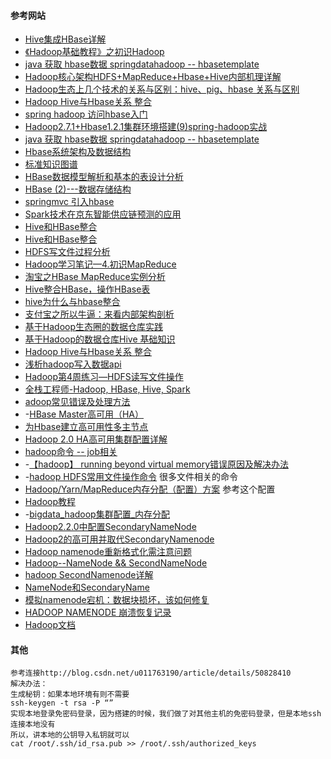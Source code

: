 #### 参考网站

- [Hive集成HBase详解](http://www.cnblogs.com/MOBIN/p/5704001.html)
- [《Hadoop基础教程》之初识Hadoop](http://blessht.iteye.com/blog/2095675)
- [java 获取 hbase数据 springdatahadoop -- hbasetemplate](http://blog.csdn.net/linlinv3/article/details/42737113)
- [Hadoop核心架构HDFS+MapReduce+Hbase+Hive内部机理详解](http://www.csdn.net/article/2014-02-17/2818431-HDFS+MapReduce+Hbase)
- [Hadoop生态上几个技术的关系与区别：hive、pig、hbase 关系与区别](http://www.cnblogs.com/chamie/p/4737423.html)
- [Hadoop Hive与Hbase关系 整合](http://blog.csdn.net/liuzhenwen/article/details/28078625)
- [spring hadoop 访问hbase入门](http://codecloud.net/68707.html)
- [Hadoop2.7.1+Hbase1.2.1集群环境搭建(9)spring-hadoop实战](http://aperise.iteye.com/blog/2254491)
- [java 获取 hbase数据 springdatahadoop -- hbasetemplate](http://blog.csdn.net/linlinv3/article/details/42737113)
- [Hbase系统架构及数据结构](http://blog.csdn.net/cnbird2008/article/details/9151585)
- [标准知识图谱](http://lib.csdn.net/base/hbase)
- [HBase数据模型解析和基本的表设计分析](http://lib.csdn.net/article/hbase/45098?knId=1662)
- [HBase (2)---数据存储结构](http://blog.csdn.net/heyutao007/article/details/5766945)
- [springmvc 引入hbase](http://blog.csdn.net/hjxgood/article/details/46912793)
- [Spark技术在京东智能供应链预测的应用](http://mp.weixin.qq.com/s?__biz=MjM5MDE0Mjc4MA==&mid=2650995653&idx=1&sn=f376f83a79a225ec76ebbfd1e748c63e&chksm=bdbf03968ac88a80d581475f7b5488888264f33931d344496489125dccf59e6768411c5f337e&scene=0#rd)
- [Hive和HBase整合](https://www.iteblog.com/archives/1718.html)
- [Hive和HBase整合](http://dxer.github.io/2016/10/18/hive&hbase/)
- [HDFS写文件过程分析](http://shiyanjun.cn/archives/942.html)
- [Hadoop学习笔记—4.初识MapReduce](http://www.cnblogs.com/edisonchou/p/4287784.html)
- [淘宝之HBase MapReduce实例分析](http://www.aboutyun.com/thread-7072-1-1.html)
- [Hive整合HBase，操作HBase表](http://www.cnblogs.com/1130136248wlxk/articles/5517726.html)
- [hive为什么与hbase整合](http://www.aboutyun.com/thread-7317-1-1.html)
- [支付宝之所以牛逼：来看内部架构剖析](http://www.wtoutiao.com/p/J1cLpx.html)
- [基于Hadoop生态圈的数据仓库实践](http://lib.csdn.net/article/20/32639?knId=561)
- [基于Hadoop的数据仓库Hive 基础知识](http://blog.csdn.net/namelessml/article/details/52608881)
- [Hadoop Hive与Hbase关系 整合](http://blog.csdn.net/liuzhenwen/article/details/28078625)
- [浅析hadoop写入数据api](http://blog.csdn.net/qiuchenl/article/details/8617990)
- [Hadoop第4周练习—HDFS读写文件操作](http://www.cnblogs.com/shishanyuan/p/4172806.html)
- [全栈工程师-Hadoop, HBase, Hive, Spark](http://www.cnblogs.com/charlesblc/p/6014158.html)
- [adoop常见错误及处理方法](http://blog.csdn.net/yonghutwo/article/details/9206059)
- -[HBase Master高可用（HA）](http://www.cnblogs.com/captainlucky/p/4710642.html)
- [为Hbase建立高可用性多主节点](http://www.importnew.com/3020.html)
- [Hadoop 2.0 HA高可用集群配置详解](http://blog.csdn.net/carl810224/article/details/52160418)
- [hadoop命令 -- job相关](http://blog.csdn.net/lxpbs8851/article/details/12969105)
- -[【hadoop】 running beyond virtual memory错误原因及解决办法](http://blog.csdn.net/AHAU10/article/details/53484770)
- -[hadoop HDFS常用文件操作命令](https://segmentfault.com/a/1190000002672666) 很多文件相关的命令
- [Hadoop/Yarn/MapReduce内存分配（配置）方案](http://blog.csdn.net/bluishglc/article/details/42436321)  参考这个配置
- [Hadoop教程](http://www.yiibai.com/hadoop/hadoop_enviornment_setup.html#article-start)
- -[bigdata_hadoop集群配置_内存分配](http://www.cnblogs.com/cphmvp/p/6055353.html)
- [Hadoop2.2.0中配置SecondaryNameNode](http://blog.csdn.net/xichenguan/article/details/27213089)
- [Hadoop2的高可用并取代SecondaryNamenode](http://blog.csdn.net/jarth/article/details/52839864)
- [Hadoop namenode重新格式化需注意问题](http://blog.csdn.net/gis_101/article/details/52821946)
- [Hadoop--NameNode && SecondNameNode](http://blog.csdn.net/sinat_26230689/article/details/52448459)
- [hadoop SecondNamenode详解](http://blog.csdn.net/chen_13608994610/article/details/51448664)
- [NameNode和SecondaryName](http://blog.csdn.net/lantian0802/article/details/50318317)
- [模拟namenode宕机：数据块损坏，该如何修复](http://www.aboutyun.com/thread-7437-1-1.html)
- [HADOOP NAMENODE 崩溃恢复记录](http://blog.sina.com.cn/s/blog_7c5a82970101szjp.html)
- [Hadoop文档](http://hadoop.apache.org/docs/r1.0.4/cn/index.html)

#### 其他



````
参考连接http://blog.csdn.net/u011763190/article/details/50828410 
解决办法： 
生成秘钥：如果本地环境有则不需要 
ssh-keygen -t rsa -P “” 
实现本地登录免密码登录，因为搭建的时候，我们做了对其他主机的免密码登录，但是本地ssh连接本地没有 
所以，讲本地的公钥导入私钥就可以 
cat /root/.ssh/id_rsa.pub >> /root/.ssh/authorized_keys
````

